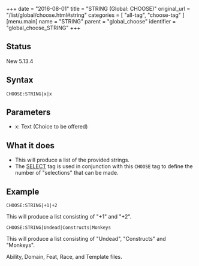 +++
date = "2016-08-01"
title = "STRING (Global: CHOOSE)"
original_url = "/list/global/choose.html#string"
categories = [ "all-tag", "choose-tag" ]
[menu.main]
    name = "STRING"
    parent = "global_choose"
    identifier = "global_choose_STRING"
+++

## Status

New 5.13.4

## Syntax

`CHOOSE:STRING|x|x`

## Parameters

-   x: Text (Choice to be offered)



What it does
------------

-   This will produce a list of the provided strings.
-   The [SELECT](/list/global/other/select.html) tag is used in
    conjunction with this `CHOOSE` tag to define the number of
    "selections" that can be made.

Example
-------

`CHOOSE:STRING|+1|+2`

This will produce a list consisting of "+1" and "+2".

`CHOOSE:STRING|Undead|Constructs|Monkeys`

This will produce a list consisting of "Undead", "Constructs" and
"Monkeys".

Ability, Domain, Feat, Race, and Template files.

